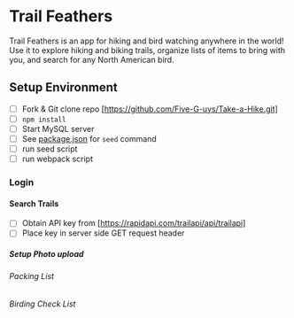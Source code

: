 # Trail Feathers
Trail Feathers is an app for hiking and bird watching anywhere in the world! Use it to explore hiking and biking trails, organize lists of items
to bring with you, and search for any North American bird. 

## Setup Environment
- [ ] Fork & Git clone repo [https://github.com/Five-G-uys/Take-a-Hike.git]
- [ ] `npm install`
- [ ] Start MySQL server
- [ ] See [package.json](./package.json) for `seed` command
- [ ] run seed script
- [ ] run webpack script 

### Login

#### Search Trails
- [ ] Obtain API key from [https://rapidapi.com/trailapi/api/trailapi]
- [ ] Place key in server side GET request header

##### Setup Photo upload

###### Packing List


###### Birding Check List